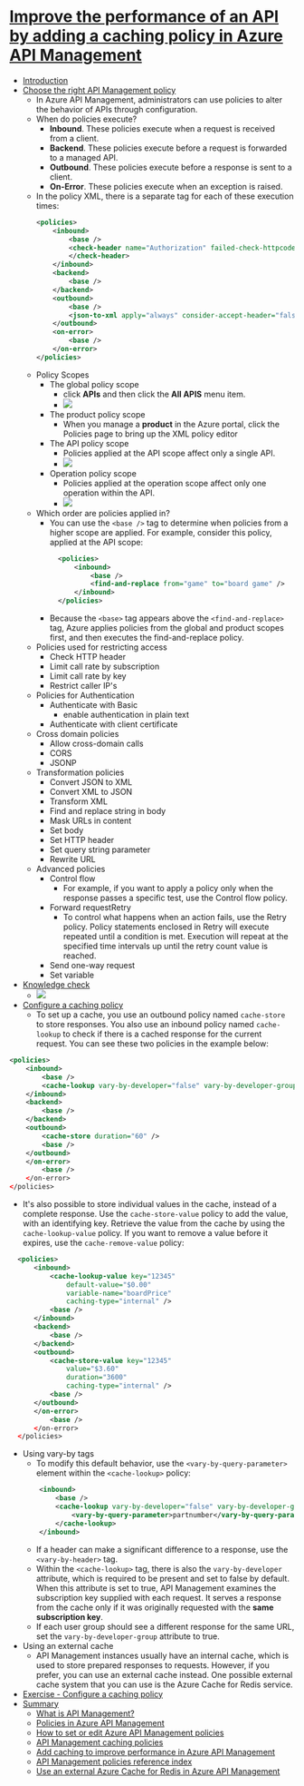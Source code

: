 # [Improve the performance of an API by adding a caching policy in Azure API Management](https://docs.microsoft.com/en-au/learn/modules/improve-api-performance-with-apim-caching-policy/index)
- [Introduction](https://docs.microsoft.com/en-au/learn/modules/improve-api-performance-with-apim-caching-policy/1-introduction/)
- [Choose the right API Management policy](https://docs.microsoft.com/en-au/learn/modules/improve-api-performance-with-apim-caching-policy/2-choose-the-right-api-management-policy/)
  - In Azure API Management, administrators can use policies to alter the behavior of APIs through configuration. 
  - When do policies execute?
    - **Inbound**. These policies execute when a request is received from a client.
    - **Backend**. These policies execute before a request is forwarded to a managed API.
    - **Outbound**. These policies execute before a response is sent to a client.
    - **On-Error**. These policies execute when an exception is raised.
  - In the policy XML, there is a separate tag for each of these execution times:
    ```xml
    <policies>
        <inbound>
            <base />
            <check-header name="Authorization" failed-check-httpcode="401" failed-check-error-message="Not authorized" ignore-case="false">
            </check-header>
        </inbound>
        <backend>
            <base />
        </backend>
        <outbound>
            <base />
            <json-to-xml apply="always" consider-accept-header="false" parse-date="false" />
        </outbound>
        <on-error>
            <base />
        </on-error>
    </policies>
    ```
  - Policy Scopes
    - The global policy scope
      - click **APIs** and then click the **All APIS** menu item.
      - ![](2019-11-23-14-56-11.png)
    - The product policy scope
      - When you manage a **product** in the Azure portal, click the Policies page to bring up the XML policy editor
    - The API policy scope
      - Policies applied at the API scope affect only a single API.
      - ![](2019-11-23-14-58-25.png)
    - Operation policy scope
      - Policies applied at the operation scope affect only one operation within the API. 
      - ![](2019-11-23-14-58-39.png)
  - Which order are policies applied in?
    - You can use the `<base />` tag to determine when policies from a higher scope are applied. For example, consider this policy, applied at the API scope:
      ```xml
        <policies>
            <inbound>
                <base />
                <find-and-replace from="game" to="board game" />
            </inbound>
        </policies>
      ```
    - Because the `<base>` tag appears above the `<find-and-replace>` tag, Azure applies policies from the global and product scopes first, and then executes the find-and-replace policy.
  - Policies used for restricting access
    - Check HTTP header
    - Limit call rate by subscription
    - Limit call rate by key
    - Restrict caller IP's
  - Policies for Authentication
    - Authenticate with Basic
      - enable authentication in plain text
    - Authenticate with client certificate
  - Cross domain policies
    - Allow cross-domain calls
    - CORS
    - JSONP 
  - Transformation policies
    - Convert JSON to XML
    - Convert XML to JSON
    - Transform XML
    - Find and replace string in body
    - Mask URLs in content 
    - Set body
    - Set HTTP header
    - Set query string parameter
    - Rewrite URL
  - Advanced policies
    - Control flow
      - For example, if you want to apply a policy only when the response passes a specific test, use the Control flow policy.
    - Forward requestRetry 
      - To control what happens when an action fails, use the Retry policy. Policy statements enclosed in Retry will execute repeated until a condition is met. Execution will repeat at the specified time intervals up until the retry count value is reached.
    - Send one-way request
    - Set variable
- [Knowledge check](https://docs.microsoft.com/en-au/learn/modules/improve-api-performance-with-apim-caching-policy/3-knowledge-check/)
  - ![](2019-11-23-15-09-49.png)
- [Configure a caching policy](https://docs.microsoft.com/en-au/learn/modules/improve-api-performance-with-apim-caching-policy/4-configure-a-caching-policy/)
  - To set up a cache, you use an outbound policy named `cache-store` to store responses. You also use an inbound policy named `cache-lookup` to check if there is a cached response for the current request. You can see these two policies in the example below:
```xml
<policies>
    <inbound>
        <base />
        <cache-lookup vary-by-developer="false" vary-by-developer-groups="false" downstream-caching-type="none" must-revalidate="true" caching-type="internal" />
    </inbound>
    <backend>
        <base />
    </backend>
    <outbound>
        <cache-store duration="60" />
        <base />
    </outbound>
    </on-error>
        <base />
    </on-error>
</policies>
```
  - It's also possible to store individual values in the cache, instead of a complete response. Use the `cache-store-value` policy to add the value, with an identifying key. Retrieve the value from the cache by using the `cache-lookup-value` policy. If you want to remove a value before it expires, use the `cache-remove-value` policy:
  ```xml
    <policies>
        <inbound>
            <cache-lookup-value key="12345"
                default-value="$0.00"
                variable-name="boardPrice"
                caching-type="internal" />
            <base />
        </inbound>
        <backend>
            <base />
        </backend>
        <outbound>
            <cache-store-value key="12345"
                value="$3.60"
                duration="3600"
                caching-type="internal" />
            <base />
        </outbound>
        </on-error>
            <base />
        </on-error>
    </policies>
  ```
  - Using vary-by tags
    - To modify this default behavior, use the `<vary-by-query-parameter>` element within the `<cache-lookup>` policy:
    ```xml
        <inbound>
            <base />
            <cache-lookup vary-by-developer="false" vary-by-developer-groups="false" downstream-caching-type="none" must-revalidate="true" caching-type="internal">
                <vary-by-query-parameter>partnumber</vary-by-query-parameter>
            </cache-lookup>
        </inbound>
    ```
    - If a header can make a significant difference to a response, use the `<vary-by-header>` tag.
    - Within the `<cache-lookup>` tag, there is also the `vary-by-developer` attribute, which is required to be present and set to false by default. When this attribute is set to true, API Management examines the subscription key supplied with each request. It serves a response from the cache only if it was originally requested with the **same subscription key**.
    - If each user group should see a different response for the same URL, set the `vary-by-developer-group` attribute to true.
  - Using an external cache
    - API Management instances usually have an internal cache, which is used to store prepared responses to requests. However, if you prefer, you can use an external cache instead. One possible external cache system that you can use is the Azure Cache for Redis service.
- [Exercise - Configure a caching policy](https://docs.microsoft.com/en-au/learn/modules/improve-api-performance-with-apim-caching-policy/5-exercise-configure-a-caching-policy/)
- [Summary](https://docs.microsoft.com/en-au/learn/modules/improve-api-performance-with-apim-caching-policy/6-summary/)
  - [What is API Management?](https://docs.microsoft.com/azure/api-management/api-management-key-concepts)
  - [Policies in Azure API Management](https://docs.microsoft.com/azure/api-management/api-management-howto-policies)
  - [How to set or edit Azure API Management policies](https://docs.microsoft.com/azure/api-management/set-edit-policies)
  - [API Management caching policies](https://docs.microsoft.com/azure/api-management/api-management-caching-policies)
  - [Add caching to improve performance in Azure API Management](https://docs.microsoft.com/azure/api-management/api-management-howto-cache)
  - [API Management policies reference index](https://docs.microsoft.com/azure/api-management/api-management-policies)
  - [Use an external Azure Cache for Redis in Azure API Management](https://docs.microsoft.com/azure/api-management/api-management-howto-cache-external)